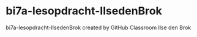 # bi7a-lesopdracht-IlsedenBrok
bi7a-lesopdracht-IlsedenBrok created by GitHub Classroom
Ilse den Brok
